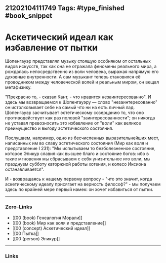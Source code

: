 21202104111749
Tags: #type_finished #book_snippet  
---
# Аскетический идеал как избавление от пытки

Шопенгауэр представлял музыку стоящую особняком от остальных видов искусств, так как она не отражала феномены реального мира, а рождалась непосредственно из воли человека, выражая напрямую его духовные внутренности. А сам музыкант теперь становился её проводником между человеческой волей и реальным миром, он вещал метафизику. 

"Прекрасно то, - сказал Кант, - что нравится незаинтересованно".  И здесь мы возвращаемся к Шопенгауэру — слово "незаинтересованно" он истолковывает себе на самый что ни на есть личный лад. Шопенгауэр засчитывает эстетическому созерцанию то, что оно противодействует как раз половой "заинтересованности"; он никогда не уставал превозносить это избавление от "воли" как великое преимущество и выгоду эстетического состояния.

Послушаем, например, одно из бесчисленных выразительнейших мест, написанных им во славу эстетического состояния (Мир как воля и представление I 231): "Мы испытываем то безболезненное состояние, которое Эпикур славил как высшее благо и состояние богов: ибо в такие мгновения мы сбрасываем с себя унизительное иго воли, мы празднуем субботу каторжной работы хотения, и колесо Иксиона останавливается". 

И - возвращаясь к нашему первому вопросу - "что это значит, когда аскетическому идеалу присягает на верность философ?" - мы получаем здесь по крайней мере первый намек: он хочет избавиться от пытки.

---
### Zero-Links
- [[00 (book) Генеалогия Морали]]
- [[00 (book) Мир как воля и представление]]
- [[00 (concept) Аскетический идеал]]
- [[00 Пытка]]
- [[00 (person) Эпикур]]
---
### Links